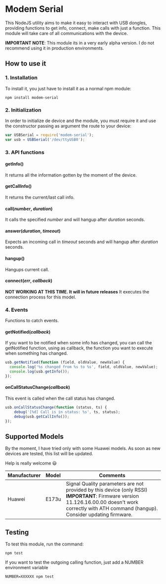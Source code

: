 # Modem Serial
This NodeJS utility aims to make it easy to interact with USB dongles, providing functions to get info, connect, make calls with just a function. This module will take care of all communications with the device.

**IMPORTANT NOTE**: This module its in a very early alpha version. I do not recommend using it in production environments.

## How to use it

### 1. Installation
To install it, you just have to install it as a normal npm module:

```shell
npm install modem-serial
```

### 2. Initialization
In order to initialize de device and the module, you must require it and use the constructor passing as argument the route to your device:

```javascript
var USBSerial = require('modem-serial');
var usb = USBSerial('/dev/ttyUSB0');
```

### 3. API functions
#### getInfo()
It returns all the information gotten by the moment of the device.
#### getCallInfo()
It returns the current/last call info.
#### call(*number*, *duration*)
It calls the specified *number* and will hangup after *duration* seconds.
#### answer(*duration*, *timeout*)
Expects an incoming call in *timeout* seconds and will hangup after *duration* seconds.
#### hangup()
Hangups current call.
#### connect(*err*, *callback*)
**NOT WORKING AT THIS TIME. It will in future releases**
It executes the connection process for this model.

### 4. Events
Functions to catch events.
#### getNotified(*callback*)
If you want to be notified when some info has changed, you can call the getNotified function, using as callback, the function you want to execute when something has changed.
```javascript
usb.getNotified(function (field, oldValue, newValue) {
  console.log('%s changed from %s to %s', field, oldValue, newValue);
  console.log(usb.getInfo());
});
```
#### onCallStatusChange(*callback*)
This event is called when the call status has changed.
```javascript
usb.onCallStatusChange(function (status, ts) {
	debug('[%d] Call is in status: %s', ts, status);
	debug(usb.getCallInfo());
});
```

## Supported Models
By the moment, I have tried only with some Huawei models. As soon as new devices are tested, this list will be updated.

Help is really welcome :smiley:

| Manufacturer | Model | Comments |
|:---|:---|---|
|Huawei| E173u | Signal Quality parameters are not provided by this device (only RSSI)<br>**IMPORTANT**: Firmware version 11.126.16.00.00 doesn't work correctly with ATH command (hangup). Consider updating firmware. |

## Testing
To test this module, run the command:
```shell
npm test
```

If you want to test the outgoing calling function, just add a NUMBER environment variable
```shell
NUMBER=XXXXXX npm test
```
